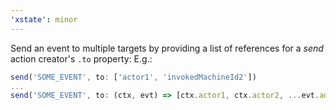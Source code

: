 ```yaml
---
'xstate': minor
---
```


Send an event to multiple targets by providing a list of references for a _send_ action creator's `.to` property: E.g.:

```js
send('SOME_EVENT', to: ['actor1', 'invokedMachineId2'])
...
send('SOME_EVENT', to: (ctx, evt) => [ctx.actor1, ctx.actor2, ...evt.addtionalTargets])
```
